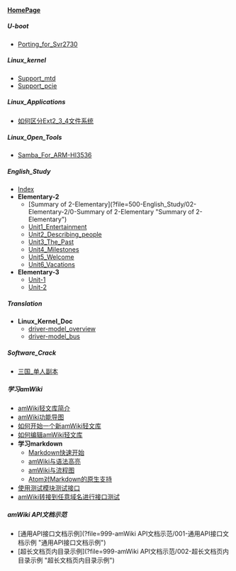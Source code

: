 
#### [HomePage](?file=HomePage "Return HomePage")

##### U-boot
- [Porting_for_Svr2730](?file=200-U-boot/500-Porting_for_Svr2730 "Porting_for_Svr2730")

##### Linux_kernel
- [Support_mtd](?file=250-Linux_kernel/001-Support_mtd "Support_mtd")
- [Support_pcie](?file=250-Linux_kernel/500-Support_pcie "Support_pcie")

##### Linux_Applications
- [如何区分Ext2_3_4文件系统](?file=300-Linux_Applications/500-如何区分Ext2_3_4文件系统 "如何区分Ext2_3_4文件系统")

##### Linux_Open_Tools
- [Samba_For_ARM-HI3536](?file=400-Linux_Open_Tools/500-Samba_For_ARM-HI3536 "Samba_For_ARM-HI3536")

##### English_Study
- [Index](?file=500-English_Study/00-Index "Index")
- **Elementary-2**
    - [Summary of 2-Elementary](?file=500-English_Study/02-Elementary-2/0-Summary of 2-Elementary "Summary of 2-Elementary")
    - [Unit1_Entertainment](?file=500-English_Study/02-Elementary-2/1-Unit1_Entertainment "Unit1_Entertainment")
    - [Unit2_Describing_people](?file=500-English_Study/02-Elementary-2/2-Unit2_Describing_people "Unit2_Describing_people")
    - [Unit3_The_Past](?file=500-English_Study/02-Elementary-2/3-Unit3_The_Past "Unit3_The_Past")
    - [Unit4_Milestones](?file=500-English_Study/02-Elementary-2/4-Unit4_Milestones "Unit4_Milestones")
    - [Unit5_Welcome](?file=500-English_Study/02-Elementary-2/5-Unit5_Welcome "Unit5_Welcome")
    - [Unit6_Vacations](?file=500-English_Study/02-Elementary-2/6-Unit6_Vacations "Unit6_Vacations")
- **Elementary-3**
    - [Unit-1](?file=500-English_Study/03-Elementary-3/01-Unit-1 "Unit-1")
    - [Unit-2](?file=500-English_Study/03-Elementary-3/02-Unit-2 "Unit-2")

##### Translation
- **Linux_Kernel_Doc**
    - [driver-model_overview](?file=750-Translation/500-Linux_Kernel_Doc/500-driver-model_overview "driver-model_overview")
    - [driver-model_bus](?file=750-Translation/500-Linux_Kernel_Doc/501_driver-model_bus "driver-model_bus")

##### Software_Crack
- [三国_单人副本](?file=900-Software_Crack/500-三国_单人副本 "三国_单人副本")

##### 学习amWiki
- [amWiki轻文库简介](?file=998-学习amWiki/01-amWiki轻文库简介 "amWiki轻文库简介")
- [amWiki功能导图](?file=998-学习amWiki/02-amWiki功能导图 "amWiki功能导图")
- [如何开始一个新amWiki轻文库](?file=998-学习amWiki/03-如何开始一个新amWiki轻文库 "如何开始一个新amWiki轻文库")
- [如何编辑amWiki轻文库](?file=998-学习amWiki/04-如何编辑amWiki轻文库 "如何编辑amWiki轻文库")
- **学习markdown**
    - [Markdown快速开始](?file=998-学习amWiki/05-学习markdown/01-Markdown快速开始 "Markdown快速开始")
    - [amWiki与语法高亮](?file=998-学习amWiki/05-学习markdown/02-amWiki与语法高亮 "amWiki与语法高亮")
    - [amWiki与流程图](?file=998-学习amWiki/05-学习markdown/03-amWiki与流程图 "amWiki与流程图")
    - [Atom对Markdown的原生支持](?file=998-学习amWiki/05-学习markdown/05-Atom对Markdown的原生支持 "Atom对Markdown的原生支持")
- [使用测试模块测试接口](?file=998-学习amWiki/06-使用测试模块测试接口 "使用测试模块测试接口")
- [amWiki转接到任意域名进行接口测试](?file=998-学习amWiki/07-amWiki转接到任意域名进行接口测试 "amWiki转接到任意域名进行接口测试")

##### amWiki API文档示范
- [通用API接口文档示例](?file=999-amWiki API文档示范/001-通用API接口文档示例 "通用API接口文档示例")
- [超长文档页内目录示例](?file=999-amWiki API文档示范/002-超长文档页内目录示例 "超长文档页内目录示例")
